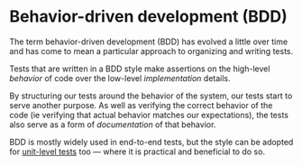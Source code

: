# Behavior-driven development (BDD)

The term behavior-driven development (BDD) has evolved a little over time and has come to mean a particular approach to organizing and writing tests.

Tests that are written in a BDD style make assertions on the high-level _behavior_ of code over the low-level _implementation_ details.

By structuring our tests around the behavior of the system, our tests start to serve another purpose. As well as verifying the correct behavior of the code (ie verifying that actual behavior matches our expectations), the tests also serve as a form of _documentation_ of that behavior.

BDD is mostly widely used in end-to-end tests, but the style can be adopted for [unit-level tests](/standards/testing/runtime/style/bdd/unit) too — where it is practical and beneficial to do so.
